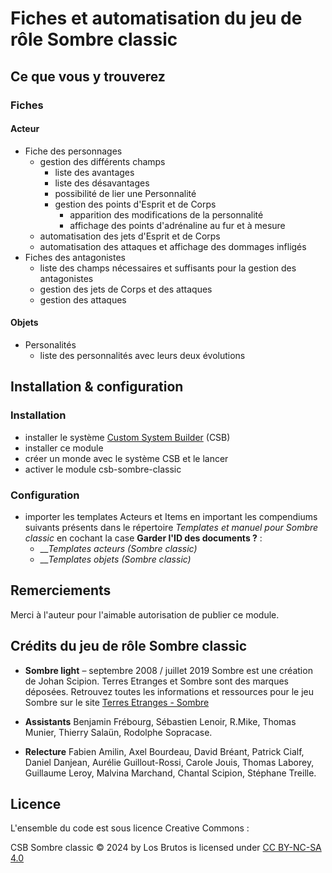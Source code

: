 # Fiches et automatisation du jeu de rôle Sombre classic

## Ce que vous y trouverez

### Fiches

#### Acteur

* Fiche des personnages
   * gestion des différents champs 
      * liste des avantages
      * liste des désavantages
      * possibilité de lier une Personnalité
      * gestion des points d'Esprit et de Corps
         * apparition des modifications de la personnalité
         * affichage des points d'adrénaline au fur et à mesure
   * automatisation des jets d'Esprit et de Corps
   * automatisation des attaques et affichage des dommages infligés
* Fiches des antagonistes
   * liste des champs nécessaires et suffisants pour la gestion des antagonistes
   * gestion des jets de Corps et des attaques
   * gestion des attaques

#### Objets

* Personalités
   * liste des personnalités avec leurs deux évolutions

## Installation & configuration

### Installation

* installer le système [Custom System Builder](https://gitlab.com/custom-system-builder/custom-system-builder) (CSB)
* installer ce module
* créer un monde avec le système CSB et le lancer
* activer le module csb-sombre-classic

### Configuration

* importer les templates Acteurs et Items en important les compendiums suivants présents dans le répertoire _Templates et manuel pour Sombre classic_ en cochant la case **Garder l'ID des documents ?** :
   * ___Templates acteurs (Sombre classic)_
   * ___Templates objets (Sombre classic)_ 

## Remerciements

Merci à l'auteur pour l'aimable autorisation de publier ce module.

## Crédits du jeu de rôle Sombre classic

* **Sombre light** – septembre 2008 / juillet 2019
  Sombre est une création de Johan Scipion.
  Terres Etranges et Sombre sont des marques déposées.
  Retrouvez toutes les informations et ressources pour le jeu Sombre sur le site [Terres Etranges - Sombre](https://www.terresetranges.net/sombre.html)

* **Assistants**
  Benjamin Frébourg, Sébastien Lenoir, R.Mike, Thomas Munier, Thierry Salaün, Rodolphe Sopracase.

* **Relecture**
  Fabien Amilin, Axel Bourdeau, David Bréant, Patrick Cialf, Daniel Danjean, Aurélie Guillout-Rossi, Carole Jouis, Thomas Laborey, Guillaume Leroy, Malvina Marchand, Chantal Scipion, Stéphane Treille.



## Licence

L'ensemble du code est sous licence Creative Commons :

CSB Sombre classic © 2024 by Los Brutos is licensed under [CC BY-NC-SA 4.0](http://creativecommons.org/licenses/by-nc-sa/4.0/) 

# 
